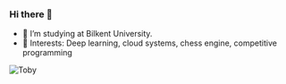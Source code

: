 ### Hi there 👋

- 🏫 I’m studying at Bilkent University.
- 💬 Interests: Deep learning, cloud systems, chess engine, competitive programming

![Toby](https://steamuserimages-a.akamaihd.net/ugc/812182097356941347/5DD5E489FECE3EBBE99B102FC556C90DF9720032/?imw=637&imh=358&ima=fit&impolicy=Letterbox&imcolor=%23000000&letterbox=true)

<!--
**Dogacel/Dogacel** is a ✨ _special_ ✨ repository because its `README.md` (this file) appears on your GitHub profile.

Here are some ideas to get you started:

- 🔭 I’m currently working on ...
- 🌱 I’m currently learning ...
- 👯 I’m looking to collaborate on ...
- 🤔 I’m looking for help with ...
- 💬 Ask me about ...
- 📫 How to reach me: ...
- 😄 Pronouns: ...
- ⚡ Fun fact: ...
-->
